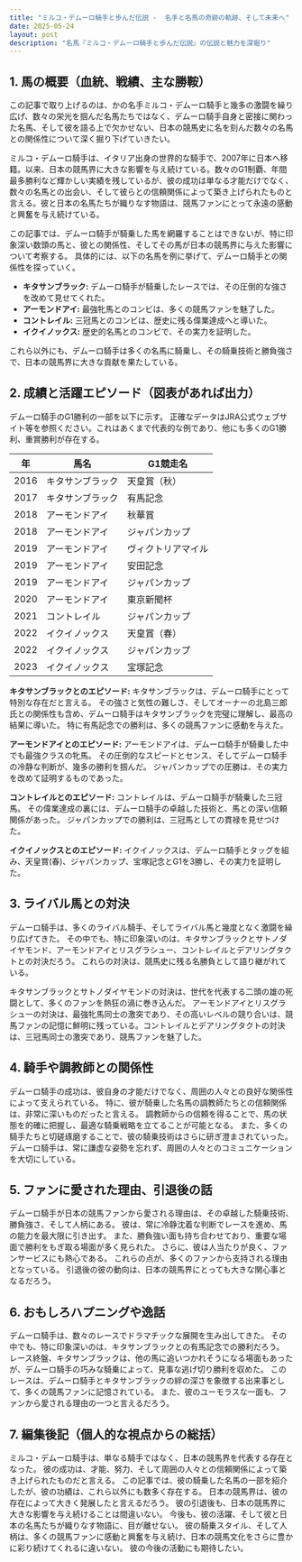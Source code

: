 ```yaml
---
title: "ミルコ・デムーロ騎手と歩んだ伝説 -  名手と名馬の奇跡の軌跡、そして未来へ"
date: 2025-05-24
layout: post
description: "名馬『ミルコ・デムーロ騎手と歩んだ伝説』の伝説と魅力を深堀り"
---
```


## 1. 馬の概要（血統、戦績、主な勝鞍）

この記事で取り上げるのは、かの名手ミルコ・デムーロ騎手と幾多の激闘を繰り広げ、数々の栄光を掴んだ名馬たちではなく、デムーロ騎手自身と密接に関わった名馬、そして彼を語る上で欠かせない、日本の競馬史に名を刻んだ数々の名馬との関係性について深く掘り下げていきたい。

ミルコ・デムーロ騎手は、イタリア出身の世界的な騎手で、2007年に日本へ移籍。以来、日本の競馬界に大きな影響を与え続けている。数々のG1制覇、年間最多勝利など輝かしい実績を残しているが、彼の成功は単なる才能だけでなく、数々の名馬との出会い、そして彼らとの信頼関係によって築き上げられたものと言える。彼と日本の名馬たちが織りなす物語は、競馬ファンにとって永遠の感動と興奮を与え続けている。

この記事では、デムーロ騎手が騎乗した馬を網羅することはできないが、特に印象深い数頭の馬と、彼との関係性、そしてその馬が日本の競馬界に与えた影響について考察する。  具体的には、以下の名馬を例に挙げて、デムーロ騎手との関係性を探っていく。

* **キタサンブラック:**  デムーロ騎手が騎乗したレースでは、その圧倒的な強さを改めて見せてくれた。
* **アーモンドアイ:**  最強牝馬とのコンビは、多くの競馬ファンを魅了した。
* **コントレイル:**  三冠馬とのコンビは、歴史に残る偉業達成へと導いた。
* **イクイノックス:**  歴史的名馬とのコンビで、その実力を証明した。


これら以外にも、デムーロ騎手は多くの名馬に騎乗し、その騎乗技術と勝負強さで、日本の競馬界に大きな貢献を果たしている。


## 2. 成績と活躍エピソード（図表があれば出力）

デムーロ騎手のG1勝利の一部を以下に示す。  正確なデータはJRA公式ウェブサイト等を参照ください。これはあくまで代表的な例であり、他にも多くのG1勝利、重賞勝利が存在する。

| 年 | 馬名       | G1競走名           |
|---|------------|--------------------|
| 2016 | キタサンブラック | 天皇賞（秋）       |
| 2017 | キタサンブラック | 有馬記念           |
| 2018 | アーモンドアイ     | 秋華賞             |
| 2018 | アーモンドアイ     | ジャパンカップ       |
| 2019 | アーモンドアイ     | ヴィクトリアマイル   |
| 2019 | アーモンドアイ     | 安田記念           |
| 2019 | アーモンドアイ     | ジャパンカップ       |
| 2020 | アーモンドアイ     | 東京新聞杯         |
| 2021 | コントレイル     | ジャパンカップ       |
| 2022 |イクイノックス      |天皇賞（春）        |
| 2022 |イクイノックス      |ジャパンカップ       |
| 2023 |イクイノックス      |宝塚記念           |


**キタサンブラックとのエピソード:**  キタサンブラックは、デムーロ騎手にとって特別な存在だと言える。  その強さと気性の難しさ、そしてオーナーの北島三郎氏との関係性も含め、デムーロ騎手はキタサンブラックを完璧に理解し、最高の結果に導いた。  特に有馬記念での勝利は、多くの競馬ファンに感動を与えた。

**アーモンドアイとのエピソード:**  アーモンドアイは、デムーロ騎手が騎乗した中でも最強クラスの牝馬。  その圧倒的なスピードとセンス、そしてデムーロ騎手の冷静な判断が、幾多の勝利を掴んだ。  ジャパンカップでの圧勝は、その実力を改めて証明するものであった。

**コントレイルとのエピソード:**  コントレイルは、デムーロ騎手が騎乗した三冠馬。  その偉業達成の裏には、デムーロ騎手の卓越した技術と、馬との深い信頼関係があった。  ジャパンカップでの勝利は、三冠馬としての貫禄を見せつけた。

**イクイノックスとのエピソード:**  イクイノックスは、デムーロ騎手とタッグを組み、天皇賞(春)、ジャパンカップ、宝塚記念とG1を3勝し、その実力を証明した。


## 3. ライバル馬との対決

デムーロ騎手は、多くのライバル騎手、そしてライバル馬と幾度となく激闘を繰り広げてきた。  その中でも、特に印象深いのは、キタサンブラックとサトノダイヤモンド、アーモンドアイとリスグラシュー、コントレイルとデアリングタクトとの対決だろう。  これらの対決は、競馬史に残る名勝負として語り継がれている。

キタサンブラックとサトノダイヤモンドの対決は、世代を代表する二頭の雄の死闘として、多くのファンを熱狂の渦に巻き込んだ。  アーモンドアイとリスグラシューの対決は、最強牝馬同士の激突であり、その高いレベルの競り合いは、競馬ファンの記憶に鮮明に残っている。コントレイルとデアリングタクトの対決は、三冠馬同士の激突であり、競馬ファンを魅了した。


## 4. 騎手や調教師との関係性

デムーロ騎手の成功は、彼自身の才能だけでなく、周囲の人々との良好な関係性によって支えられている。  特に、彼が騎乗した名馬の調教師たちとの信頼関係は、非常に深いものだったと言える。  調教師からの信頼を得ることで、馬の状態を的確に把握し、最適な騎乗戦略を立てることが可能となる。  また、多くの騎手たちと切磋琢磨することで、彼の騎乗技術はさらに研ぎ澄まされていった。  デムーロ騎手は、常に謙虚な姿勢を忘れず、周囲の人々とのコミュニケーションを大切にしている。


## 5. ファンに愛された理由、引退後の話

デムーロ騎手が日本の競馬ファンから愛される理由は、その卓越した騎乗技術、勝負強さ、そして人柄にある。  彼は、常に冷静沈着な判断でレースを進め、馬の能力を最大限に引き出す。  また、勝負強い面も持ち合わせており、重要な場面で勝利をもぎ取る場面が多く見られた。  さらに、彼は人当たりが良く、ファンサービスにも熱心である。  これらの点が、多くのファンから支持される理由となっている。  引退後の彼の動向は、日本の競馬界にとっても大きな関心事となるだろう。


## 6. おもしろハプニングや逸話

デムーロ騎手は、数々のレースでドラマチックな展開を生み出してきた。  その中でも、特に印象深いのは、キタサンブラックとの有馬記念での勝利だろう。  レース終盤、キタサンブラックは、他の馬に追いつかれそうになる場面もあったが、デムーロ騎手の巧みな騎乗によって、見事な逃げ切り勝利を収めた。  このレースは、デムーロ騎手とキタサンブラックの絆の深さを象徴する出来事として、多くの競馬ファンに記憶されている。  また、彼のユーモラスな一面も、ファンから愛される理由の一つと言えるだろう。


## 7. 編集後記（個人的な視点からの総括）

ミルコ・デムーロ騎手は、単なる騎手ではなく、日本の競馬界を代表する存在となった。  彼の成功は、才能、努力、そして周囲の人々との信頼関係によって築き上げられたものだと言える。  この記事では、彼の騎乗した名馬の一部を紹介したが、彼の功績は、これら以外にも数多く存在する。  日本の競馬界は、彼の存在によって大きく発展したと言えるだろう。  彼の引退後も、日本の競馬界に大きな影響を与え続けることは間違いない。  今後も、彼の活躍、そして彼と日本の名馬たちが織りなす物語に、目が離せない。  彼の騎乗スタイル、そして人柄は、多くの競馬ファンに感動と興奮を与え続け、日本の競馬文化をさらに豊かに彩り続けてくれるに違いない。  彼の今後の活動にも期待したい。
